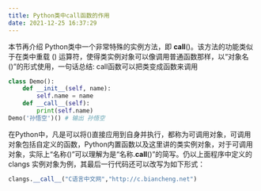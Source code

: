 ```yaml
---
title: Python类中call函数的作用
date: 2021-12-25 16:37:29
---
```


本节再介绍 Python类中一个非常特殊的实例方法，即 __call__()。该方法的功能类似于在类中重载 () 运算符，使得类实例对象可以像调用普通函数那样，以“对象名()”的形式使用，一句话总结: call函数可以把类变成函数来调用

```python
class Demo():
    def __init__(self, name):
        self.name = name
    def __call__(self):
        print(self.name)
Demo('孙悟空')() # 输出 孙悟空
```

在Python中，凡是可以将()直接应用到自身并执行，都称为可调用对象，可调用对象包括自定义的函数，Python内置函数以及这里讲的类实例对象，对于可调用对象，实际上“名称()”可以理解为是“名称.__call__()”的简写。仍以上面程序中定义的 clangs 实例对象为例，其最后一行代码还可以改写为如下形式：

```python
clangs.__call__("C语言中文网","http://c.biancheng.net")
```
